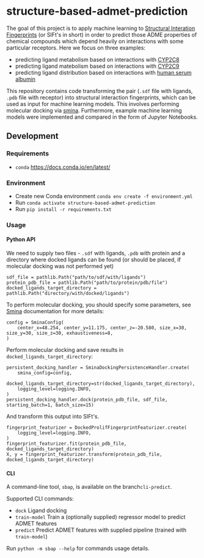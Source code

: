# structure-based-admet-prediction

The goal of this project is to apply machine learning to [Structural Interation Fingerprints](https://prolif.readthedocs.io/en/stable/) (or SIFt's in short) in order to predict those ADME properties of chemical compounds which depend heavily on interactions with some particular receptors. Here we focus on three examples:
- predicting ligand metabolism based on interactions with [CYP2C8](https://www.rcsb.org/structure/2NNI)
- predicting ligand matebolism based on interactions with [CYP2C9](https://www.rcsb.org/structure/4NZ2)
- predicting ligand distribution based on interactions with [human serum albumin](https://www.rcsb.org/structure/4LA0)

This repository contains code transforming the pair (``.sdf`` file with ligands, ``.pdb`` file with receptor) into structural interaction fingerprints, which can be used as input for machine learning models. This involves performing molecular docking via [smina](https://github.com/mwojcikowski/smina). Furthermore, example machine learning models were implemented and compared in the form of Jupyter Notebooks.

## Development
### Requirements
* `conda` https://docs.conda.io/en/latest/

### Environment
* Create new Conda environment `conda env create -f environment.yml `
* Run `conda activate structure-based-admet-prediction`
* Run `pip install -r requirements.txt`

### Usage

#### Python API

We need to supply two files - ``.sdf`` with ligands, ``.pdb`` with protein and a directory where docked ligands can be found (or should be placed, if molecular docking was not performed yet)
```
sdf_file = pathlib.Path("path/to/sdf/with/ligands")
protein_pdb_file = pathlib.Path("path/to/protein/pdb/file")
docked_ligands_target_directory = pathlib.Path("directory/with/docked/ligands")
```

To perform molecular docking, you should specify some parameters, see [Smina](https://github.com/mwojcikowski/smina) documentation for more details:
```
config = SminaConfig(
    center_x=48.254, center_y=11.175, center_z=-20.580, size_x=30, size_y=30, size_z=30, exhaustiveness=8,
)
```
Perform molecular docking and save results in ``docked_ligands_target_directory``:
```
persistent_docking_handler = SminaDockingPersistenceHandler.create(
    smina_config=config,
    docked_ligands_target_directory=str(docked_ligands_target_directory),
    logging_level=logging.INFO,
)
persistent_docking_handler.dock(protein_pdb_file, sdf_file, starting_batch=1, batch_size=15)
```
And transform this output into SIFt's.
```
fingerprint_featurizer = DockedProlifFingerprintFeaturizer.create(
    logging_level=logging.INFO,
)
fingerprint_featurizer.fit(protein_pdb_file, docked_ligands_target_directory)
X, y = fingerprint_featurizer.transform(protein_pdb_file, docked_ligands_target_directory)
```

#### CLI

A command-line tool, ``sbap``, is available on the branch``cli-predict``.

Supported CLI commands:

* `dock` Ligand docking
* `train-model` Train a (optionally supplied) regressor model to predict ADMET features
* `predict` Predict ADMET features with supplied pipeline (trained with `train-model`)

Run `python -m sbap --help` for commands usage details.
